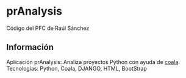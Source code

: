 # prAnalysis
Código del PFC de Raúl Sánchez

## Informaci&oacute;n
Aplicación prAnalysis: Analiza proyectos Python con ayuda de <a href="https://coala.io/#!/home">coala</a>.
Tecnologías: Python, Coala, DJANGO, HTML, BootStrap
